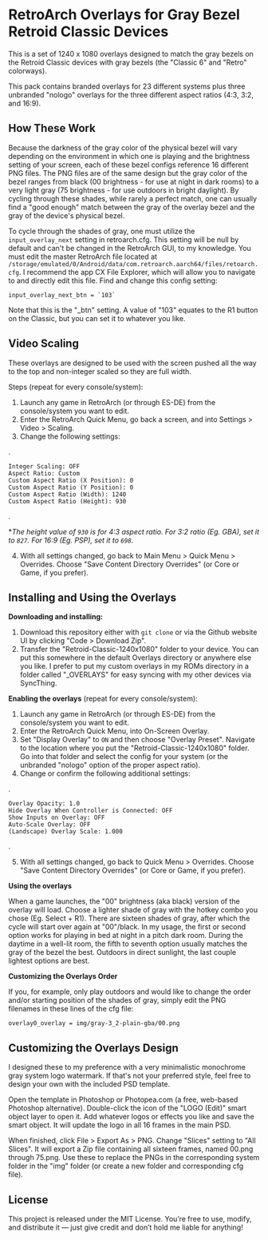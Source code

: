 # RetroArch Overlays for Gray Bezel Retroid Classic Devices

This is a set of 1240 x 1080 overlays designed to match the gray bezels on the Retroid Classic devices with gray bezels (the "Classic 6" and "Retro" colorways).

This pack contains branded overlays for 23 different systems plus three unbranded "nologo" overlays for the three different aspect ratios (4:3, 3:2, and 16:9).

## How These Work 

Because the darkness of the gray color of the physical bezel will vary depending on the environment in which one is playing and the brightness setting of your screen, each of these bezel configs reference 16 different PNG files. The PNG files are of the same design but the gray color of the bezel ranges from black (00 brightness - for use at night in dark rooms) to a very light gray (75 brightness - for use outdoors in bright daylight). By cycling through these shades, while rarely a perfect match, one can usually find a "good enough" match between the gray of the overlay bezel and the gray of the device's physical bezel.

To cycle through the shades of gray, one must utilize the `input_overlay_next` setting in retroarch.cfg. This setting will be null by default and can't be changed in the RetroArch GUI, to my knowledge. You must edit the master RetroArch file located at `/storage/emulated/0/Android/data/com.retroarch.aarch64/files/retoarch.cfg`. I recommend the app CX File Explorer, which will allow you to navigate to and directly edit this file. Find and change this config setting:

    input_overlay_next_btn = `103`

Note that this is the "_btn" setting. A value of "103" equates to the R1 button on the Classic, but you can set it to whatever you like.

## Video Scaling

These overlays are designed to be used with the screen pushed all the way to the top and non-integer scaled so they are full width.

Steps (repeat for every console/system):

1. Launch any game in RetroArch (or through ES-DE) from the console/system you want to edit. 
2. Enter the RetroArch Quick Menu, go back a screen, and into Settings > Video > Scaling.
3. Change the following settings:

.

    Integer Scaling: OFF
    Aspect Ratio: Custom
    Custom Aspect Ratio (X Position): 0
    Custom Aspect Ratio (Y Position): 0
    Custom Aspect Ratio (Width): 1240
    Custom Aspect Ratio (Height): 930
.

**The height value of `930` is for 4:3 aspect ratio. For 3:2 ratio (Eg. GBA), set it to `827`. For 16:9 (Eg. PSP), set it to `698`.*

4. With all settings changed, go back to Main Menu > Quick Menu > Overrides. Choose "Save Content Directory Overrides" (or Core or Game, if you prefer).

## Installing and Using the Overlays

**Downloading and installing:**

1. Download this repository either with `git clone` or via the Github website UI by clicking "Code > Download Zip".
2. Transfer the "Retroid-Classic-1240x1080" folder to your device. You can put this somewhere in the default Overlays directory or anywhere else you like. I prefer to put my custom overlays in my ROMs directory in a folder called "_OVERLAYS" for easy syncing with my other devices via SyncThing.

**Enabling the overlays** (repeat for every console/system):

1. Launch any game in RetroArch (or through ES-DE) from the console/system you want to edit. 
2. Enter the RetroArch Quick Menu, into On-Screen Overlay.
3. Set "Display Overlay" to `ON` and then choose "Overlay Preset". Navigate to the location where you put the "Retroid-Classic-1240x1080" folder. Go into that folder and select the config for your system (or the unbranded "nologo" option of the proper aspect ratio).
4. Change or confirm the following additional settings:

.

    Overlay Opacity: 1.0
    Hide Overlay When Controller is Connected: OFF
    Show Inputs on Overlay: OFF
    Auto-Scale Overlay: OFF
    (Landscape) Overlay Scale: 1.000
.

5. With all settings changed, go back to Quick Menu > Overrides. Choose "Save Content Directory Overrides" (or Core or Game, if you prefer).


**Using the overlays** 

When a game launches, the "00" brightness (aka black) version of the overlay will load. Choose a lighter shade of gray with the hotkey combo you chose (Eg. Select + R1). There are sixteen shades of gray, after which the cycle will start over again at "00"/black. In my usage, the first or second option works for playing in bed at night in a pitch dark room. During the daytime in a well-lit room, the fifth to seventh option usually matches the gray of the bezel the best. Outdoors in direct sunlight, the last couple lightest options are best. 

**Customizing the Overlays Order**

If you, for example, only play outdoors and would like to change the order and/or starting position of the shades of gray, simply edit the PNG filenames in these lines of the cfg file:

`overlay0_overlay = img/gray-3_2-plain-gba/00.png`

## Customizing the Overlays Design

I designed these to my preference with a very minimalistic monochrome gray system logo watermark. If that's not your preferred style, feel free to design your own with the included PSD template. 

Open the template in Photoshop or Photopea.com (a free, web-based Photoshop alternative). Double-click the icon of the "LOGO (Edit)" smart object layer to open it. Add whatever logos or effects you like and save the smart object. It will update the logo in all 16 frames in the main PSD.

When finished, click File > Export As > PNG. Change "Slices" setting to "All Slices". It will export a Zip file containing all sixteen frames, named 00.png through 75.png. Use these to replace the PNGs in the corresponding system folder in the "img" folder (or create a new folder and corresponding cfg file).

## License

This project is released under the MIT License. You’re free to use, modify, and distribute it — just give credit and don’t hold me liable for anything!